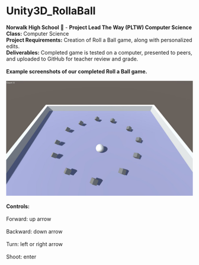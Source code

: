 # Unity3D_RollaBall 
<b>Norwalk High School</b> :school: - <b>Project Lead The Way (PLTW) Computer Science</b><br>
<b>Class:</b> Computer Science<br>
<b>Project Requirements:</b> Creation of Roll a Ball game, along with personalized edits.<br>
<b>Deliverables:</b> Completed game is tested on a computer, presented to peers, and uploaded to GitHub for teacher review and grade.   
<br>
<b>Example screenshots of our completed Roll a Ball game.</b><br><br>
![Alt text](https://github.com/EvelynDestiny/Unity3D_RollaBall/blob/master/screenshots/rollaball.jpg)
<br><br>
<b>Controls:</b><br><br>Forward: up arrow <br><br>Backward: down arrow <br><br>Turn: left or right arrow <br><br>Shoot: enter<br><br>
